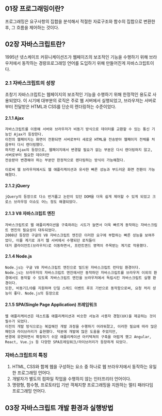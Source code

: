 ## 01장 프로그래밍이란?

프로그래밍은 요구사항의 집합을 분석해서 적절한 자료구조와 함수의 집합으로 변환한 후, 그 흐름을 제어하는 것이다.<br>

## 02장 자바스크립트란?
1995년 넷스케이프 커뮤니케이션즈가 웹페이즈의 보조적인 기능을 수행하기 위해 브라우저에서 동작하는 경량프로그래밍 언어를 도입하기 위해 만들어진게 자바스크립트이다.

### 2.1 자바스크립트의 성장
초창기 자바스크립트는 웹페이지의 보조적인 기능을 수행하기 위해 한정적인 용도로 사용되었다. 이 시기에 대부분의 로직은 주로 웹 서버에서 실행되었고, 브라우저는
서버로부터 전달받은 HTML과 CSS를 단순히 렌더링하는 수준이었다.

#### 2.1.1 Ajax
```
자바스크립트를 이용해 서버와 브라우저가 비동기 방식으로 데이터를 교환할 수 있는 통신 기능인 Ajax가 등장한다.
이전의 웹페이지는 화면이 전환되면 서버로부터 새로운 HTML을 전송받아 웹페이지 전체를 처음부터 다시 렌더링했다.
하지만 Ajax의 등장으로, 웹페이지에서 변경할 필요가 없는 부분은 다시 렌더링하지 않고, 서버로부터 필요한 데이터만
전송받아 변경해야 하는 부분만 한정적으로 렌더링하는 방식이 가능해졌다.

이로써 웹 브라우저에서도 웹 애플리케이션과 유사한 빠른 성능과 부드러운 화면 전환이 가능해졌다.
```
#### 2.1.2 jQuery
```
jQuery의 등장으로 다소 번거롭고 논란이 있던 DOM을 더욱 쉽게 제어할 수 있게 되었고 크로스 브라우징 이슈도 어느 정도 해결되었다.
```
#### 2.1.3 V8 자바스크립트 엔진
```
자바스크립트로 웹 애플리케이션을 구축하려는 시도가 늘면서 더욱 빠르게 동작하는 자바스크립트 엔진의 필요성이 대두되었다.
2008년 등장한 구글의 V8 자바스크립트 엔진은 이러한 요구에 부합하는 빠른 성능을 보여주었다, 이를 계기로 과거 웹 서버에서 수행되던 로직들이
대거 클라이언트(브라우저)로 이동하면서, 프런트엔드 영역이 주목받는 계기로 작용했다.
```
#### 2.1.4 Node.js
```
Node.js는 구글 V8 자바스크립트 엔진으로 빌드된 자바스크립트 런타임 환경이다.
Node.js는 브라우저의 자바스크립트 엔진에서만 동작하던 자바스크립트를 브라우저 이외의 환경에서도 동작할 수 있도록 자바스크립트 엔진을 브라우저에서 독립시킨 자바스크립트 실행 환경이다.
또한, 비동기I/O를 지원하며 단일 스레드 이벤트 루프 기반으로 동작함으로써, 요청 처리 성능이 좋다. Node.js의 등장으로 
```
#### 2.1.5 SPA(Single Page Application) 프레임워크
```
웹 애플리케이션은 데스트톱 애플리케이션과 비슷한 서능과 사용자 경험(UX)을 제공하는 것이 필수가 되었다.
이전의 개발 방식으로는 복잡해진 개발 과정을 수행하기 어려워졌고, 이러한 필요에 따라 많은 패턴과 라이브러리가 출현했다. 덕분에 개발에 많은 도움을 주었지만,
변경에 유연하면서 확장하기 쉬운 애플리케이션 아키텍쳐의 구축을 어렵게 했고 Angular, React, Vue.js 등 다양한 SPA프레임워크/라이브러리가 등장하게 되었다.
```

### 자바스크립트의 특징

1. HTML, CSS와 함께 웹을 구성하는 요소 중 하나로 웹 브라우저에서 동작하는 유일한 프로그래밍 언어다.
2. 개발자가 별도의 컴파일 작업을 수행하지 않는 인터프리터 언어이다.
3. 명령형, 함수형, 프로토타입 기반 객체지향 프로그래밍을 지원하는 멀티 패러다임 프로그래밍 언어다.

## 03장 자바스크립트 개발 환경과 실행방법
